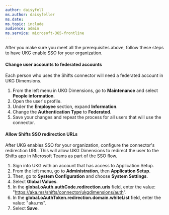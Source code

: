 ```yaml
---
author: daisyfell
ms.author: daisyfeller
ms.date: 
ms.topic: include
audience: admin
ms.service: microsoft-365-frontline
---
```

After you make sure you meet all the prerequisites above, follow these steps to have UKG enable SSO for your organization.

#### Change user accounts to federated accounts

Each person who uses the Shifts connector will need a federated account in UKG Dimensions.

1. From the left menu in UKG Dimensions, go to **Maintenance** and select **People information**.
1. Open the user's profile.
1. Under the **Employee** section, expand **Information**.
1. Change the **Authentication Type** to **Federated**.
1. Save your changes and repeat the process for all users that will use the connector.

#### Allow Shifts SSO redirection URLs

After UKG enables SSO for your organization, configure the connector's redirection URL. This will allow UKG Dimensions to redirect the user to the Shifts app in Microsoft Teams as part of the SSO flow.

1. Sign into UKG with an account that has access to Application Setup.
1. From the left menu, go to **Administration**, then **Application Setup**.
1. Then, go to **System Configuration** and choose **System Settings**.
1. Select **Global Values**.
1. In the **global.oAuth.authCode.redirection.uris** field, enter the value: "https://aka.ms/shifts/connector/ukgdimensions/auth".
1. In the **global.oAuthToken.redirection.domain.whiteList** field, enter the value: "aka.ms".
1. Select **Save**.
